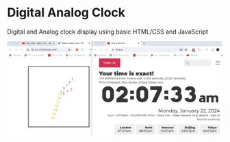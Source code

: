 # Digital Analog Clock
Digital and Analog clock display using basic HTML/CSS and JavaScript

![output](assets/output.gif)
